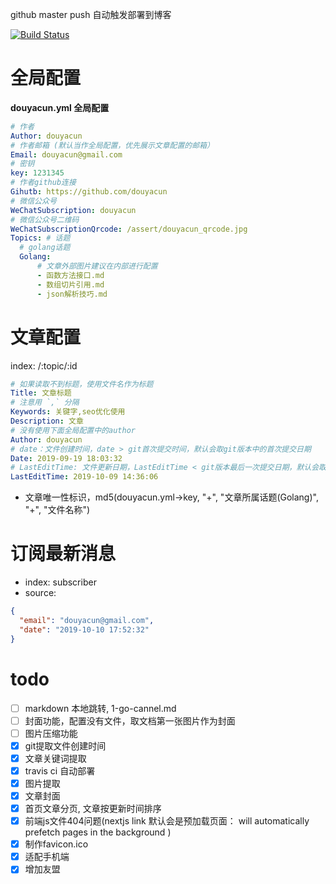 github master push 自动触发部署到博客

[![Build Status](https://travis-ci.org/douyacun/api.douyacun.com.svg?branch=master)](https://travis-ci.org/douyacun/api.douyacun.com)

# 全局配置
**douyacun.yml 全局配置**
```yaml
# 作者
Author: douyacun
# 作者邮箱 (默认当作全局配置，优先展示文章配置的邮箱）
Email: douyacun@gmail.com
# 密钥
key: 1231345
# 作者github连接
Gihutb: https://github.com/douyacun
# 微信公众号
WeChatSubscription: douyacun
# 微信公众号二维码
WeChatSubscriptionQrcode: /assert/douyacun_qrcode.jpg
Topics: # 话题
  # golang话题
  Golang:
      # 文章外部图片建议在内部进行配置
      - 函数方法接口.md
      - 数组切片引用.md
      - json解析技巧.md
```
# 文章配置 
index: /:topic/:id
```yaml
# 如果读取不到标题，使用文件名作为标题
Title: 文章标题
# 注意用 `,` 分隔
Keywords: 关键字,seo优化使用
Description: 文章
# 没有使用下面全局配置中的author
Author: douyacun
# date：文件创建时间，date > git首次提交时间，默认会取git版本中的首次提交日期 
Date: 2019-09-19 18:03:32
# LastEditTime: 文件更新日期，LastEditTime < git版本最后一次提交日期，默认会取git版本最后提交日期
LastEditTime: 2019-10-09 14:36:06
```
- 文章唯一性标识，md5(douyacun.yml->key, "+", "文章所属话题(Golang)", "+", "文件名称")

# 订阅最新消息
- index: subscriber
- source:
```json
{
  "email": "douyacun@gmail.com",
  "date": "2019-10-10 17:52:32"
}
```

# todo
- [ ] markdown 本地跳转, 1-go-cannel.md
- [ ] 封面功能，配置没有文件，取文档第一张图片作为封面
- [ ] 图片压缩功能
- [x] git提取文件创建时间
- [x] 文章关键词提取
- [x] travis ci 自动部署
- [x] 图片提取
- [x] 文章封面
- [x] 首页文章分页, 文章按更新时间排序
- [x] 前端js文件404问题(nextjs link 默认会是预加载页面： <Link> will automatically prefetch pages in the background )
- [x] 制作favicon.ico
- [x] 适配手机端
- [x] 增加友盟
